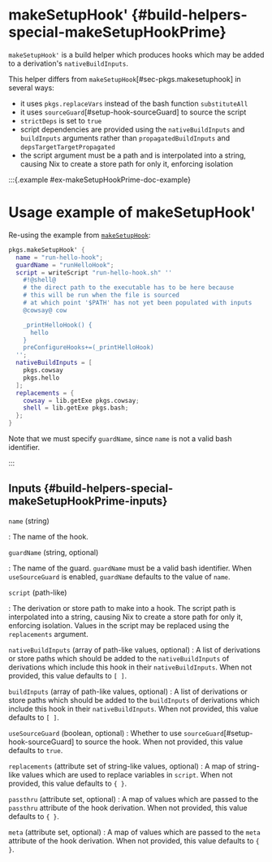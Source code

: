 # makeSetupHook' {#build-helpers-special-makeSetupHookPrime}

`makeSetupHook'` is a build helper which produces hooks which may be added to a derivation's `nativeBuildInputs`.

This helper differs from `makeSetupHook`[#sec-pkgs.makesetuphook] in several ways:

- it uses `pkgs.replaceVars` instead of the bash function `substituteAll`
- it uses `sourceGuard`[#setup-hook-sourceGuard] to source the script
- `strictDeps` is set to `true`
- script dependencies are provided using the `nativeBuildInputs` and `buildInputs` arguments rather than `propagatedBuildInputs` and `depsTargetTargetPropagated`
- the script argument must be a path and is interpolated into a string, causing Nix to create a store path for only it, enforcing isolation


:::{.example #ex-makeSetupHookPrime-doc-example}

# Usage example of makeSetupHook'

Re-using the example from [`makeSetupHook`](#sec-pkgs.makeSetupHook-usage-example):

```nix
pkgs.makeSetupHook' {
  name = "run-hello-hook";
  guardName = "runHelloHook";
  script = writeScript "run-hello-hook.sh" ''
    #!@shell@
    # the direct path to the executable has to be here because
    # this will be run when the file is sourced
    # at which point '$PATH' has not yet been populated with inputs
    @cowsay@ cow

    _printHelloHook() {
      hello
    }
    preConfigureHooks+=(_printHelloHook)
  '';
  nativeBuildInputs = [
    pkgs.cowsay
    pkgs.hello
  ];
  replacements = {
    cowsay = lib.getExe pkgs.cowsay;
    shell = lib.getExe pkgs.bash;
  };
}
```

Note that we must specify `guardName`, since `name` is not a valid bash identifier.

:::

## Inputs {#build-helpers-special-makeSetupHookPrime-inputs}

`name` (string)

: The name of the hook.

`guardName` (string, optional)

: The name of the guard.
  `guardName` must be a valid bash identifier.
  When `useSourceGuard` is enabled, `guardName` defaults to the value of `name`.

`script` (path-like)

: The derivation or store path to make into a hook.
  The script path is interpolated into a string, causing Nix to create a store path for only it, enforcing isolation.
  Values in the script may be replaced using the `replacements` argument.

`nativeBuildInputs` (array of path-like values, optional)
: A list of derivations or store paths which should be added to the `nativeBuildInputs` of derivations which include this hook in their `nativeBuildInputs`.
  When not provided, this value defaults to `[ ]`.

`buildInputs` (array of path-like values, optional)
: A list of derivations or store paths which should be added to the `buildInputs` of derivations which include this hook in their `nativeBuildInputs`.
  When not provided, this value defaults to `[ ]`.

`useSourceGuard` (boolean, optional)
: Whether to use `sourceGuard`[#setup-hook-sourceGuard] to source the hook.
  When not provided, this value defaults to `true`.

`replacements` (attribute set of string-like values, optional)
: A map of string-like values which are used to replace variables in `script`.
  When not provided, this value defaults to `{ }`.

`passthru` (attribute set, optional)
: A map of values which are passed to the `passthru` attribute of the hook derivation.
  When not provided, this value defaults to `{ }`.

`meta` (attribute set, optional)
: A map of values which are passed to the `meta` attribute of the hook derivation.
  When not provided, this value defaults to `{ }`.
